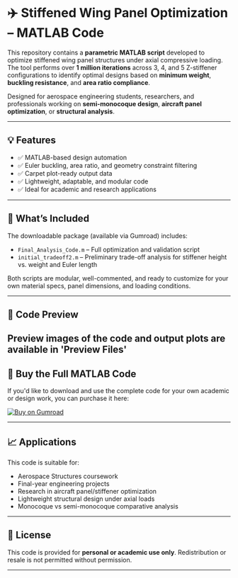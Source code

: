 # ✈️ Stiffened Wing Panel Optimization – MATLAB Code

This repository contains a **parametric MATLAB script** developed to optimize stiffened wing panel structures under axial compressive loading. The tool performs over **1 million iterations** across 3, 4, and 5 Z-stiffener configurations to identify optimal designs based on **minimum weight**, **buckling resistance**, and **area ratio compliance**.

Designed for aerospace engineering students, researchers, and professionals working on **semi-monocoque design**, **aircraft panel optimization**, or **structural analysis**.

---

## 💡 Features

- ✅ MATLAB-based design automation  
- ✅ Euler buckling, area ratio, and geometry constraint filtering  
- ✅ Carpet plot-ready output data  
- ✅ Lightweight, adaptable, and modular code  
- ✅ Ideal for academic and research applications

---

## 📂 What’s Included

The downloadable package (available via Gumroad) includes:

- `Final_Analysis_Code.m` – Full optimization and validation script  
- `initial_tradeoff2.m` – Preliminary trade-off analysis for stiffener height vs. weight and Euler length

Both scripts are modular, well-commented, and ready to customize for your own material specs, panel dimensions, and loading conditions.

---

## 📸 Code Preview

Preview images of the code and output plots are available in 'Preview Files'
---

## 🛒 Buy the Full MATLAB Code

If you'd like to download and use the complete code for your own academic or design work, you can purchase it here:

[![Buy on Gumroad](https://img.shields.io/badge/Buy%20on-Gumroad-orange?style=for-the-badge&logo=gumroad)](https://asadahsan7.gumroad.com/l/dmauk)

---

## 📈 Applications

This code is suitable for:

- Aerospace Structures coursework  
- Final-year engineering projects  
- Research in aircraft panel/stiffener optimization  
- Lightweight structural design under axial loads  
- Monocoque vs semi-monocoque comparative analysis

---

## 📘 License

This code is provided for **personal or academic use only**. Redistribution or resale is not permitted without permission.

---

